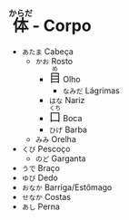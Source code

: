 # <ruby>体<rt>からだ</rt></ruby> - Corpo

-   `あたま` Cabeça
    -   `かお` Rosto
        -   <font size="5"><code><ruby>目<rt>め</rt></ruby></code></font> Olho
            -   `なみだ` Lágrimas
        -   `はな` Nariz
        -   <font size="5"><code><ruby>口<rt>くち</rt></ruby></code></font> Boca
        -   `ひげ` Barba
    -   `みみ` Orelha
-   `くび` Pescoço
    -   `のど` Garganta
-   `うで` Braço
-   `ゆび` Dedo
-   `おなか` Barriga/Estômago
-   `せなか` Costas
-   `あし` Perna
